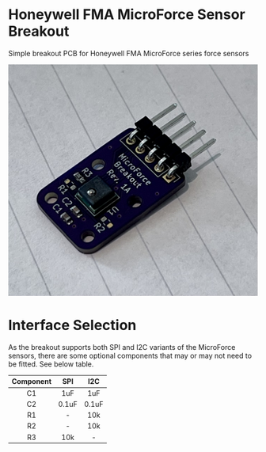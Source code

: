 # Honeywell FMA MicroForce Sensor Breakout

Simple breakout PCB for Honeywell FMA MicroForce series force sensors

![Breakout Assembled](https://github.com/miekush/honeywell-fma-sensor-breakout/blob/main/Images/breakout.jpg)

# Interface Selection

As the breakout supports both SPI and I2C variants of the MicroForce sensors, there are some optional components that may or may not need to be fitted. See below table.

| Component  | SPI | I2C | 
| :---: | :---: | :---: |
| C1 | 1uF | 1uF |
| C2 | 0.1uF | 0.1uF |
| R1 | - | 10k |
| R2 | - | 10k |
| R3 | 10k | - |

